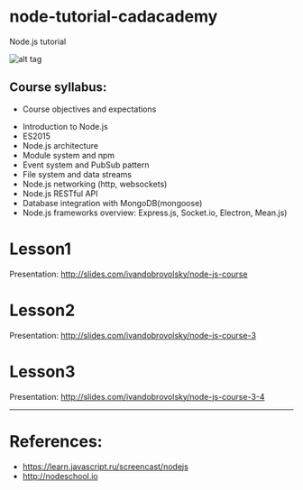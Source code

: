 # node-tutorial-cadacademy
Node.js tutorial 

![alt tag](https://nodejs.org/static/images/logos/nodejs-new-pantone-black.png)



## Course syllabus:
  * Course objectives and expectations
  - Introduction to Node.js
  - ES2015
  - Node.js architecture
  - Module system and npm
  - Event system and PubSub pattern
  - File system and data streams
  - Node.js networking (http, websockets)
  - Node.js RESTful API
  - Database integration with MongoDB(mongoose)
  - Node.js frameworks overview: Express.js, Socket.io, Electron, Mean.js)




# Lesson1
  Presentation: http://slides.com/ivandobrovolsky/node-js-course
  


# Lesson2
  Presentation: http://slides.com/ivandobrovolsky/node-js-course-3


# Lesson3
  Presentation: http://slides.com/ivandobrovolsky/node-js-course-3-4



 ---
# References: 
- https://learn.javascript.ru/screencast/nodejs
- http://nodeschool.io
